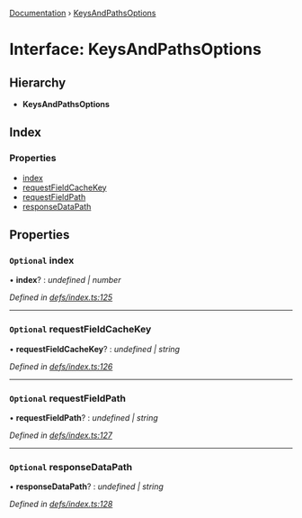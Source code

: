 [Documentation](../README.md) › [KeysAndPathsOptions](keysandpathsoptions.md)

# Interface: KeysAndPathsOptions

## Hierarchy

* **KeysAndPathsOptions**

## Index

### Properties

* [index](keysandpathsoptions.md#optional-index)
* [requestFieldCacheKey](keysandpathsoptions.md#optional-requestfieldcachekey)
* [requestFieldPath](keysandpathsoptions.md#optional-requestfieldpath)
* [responseDataPath](keysandpathsoptions.md#optional-responsedatapath)

## Properties

### `Optional` index

• **index**? : *undefined | number*

*Defined in [defs/index.ts:125](https://github.com/badbatch/graphql-box/blob/1d38e3b/packages/cache-manager/src/defs/index.ts#L125)*

___

### `Optional` requestFieldCacheKey

• **requestFieldCacheKey**? : *undefined | string*

*Defined in [defs/index.ts:126](https://github.com/badbatch/graphql-box/blob/1d38e3b/packages/cache-manager/src/defs/index.ts#L126)*

___

### `Optional` requestFieldPath

• **requestFieldPath**? : *undefined | string*

*Defined in [defs/index.ts:127](https://github.com/badbatch/graphql-box/blob/1d38e3b/packages/cache-manager/src/defs/index.ts#L127)*

___

### `Optional` responseDataPath

• **responseDataPath**? : *undefined | string*

*Defined in [defs/index.ts:128](https://github.com/badbatch/graphql-box/blob/1d38e3b/packages/cache-manager/src/defs/index.ts#L128)*
